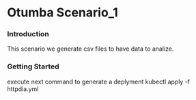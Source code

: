 # Otumba Scenario_1 

### Introduction

This scenario we generate csv files to have data to analize.


### Getting Started
execute next command to generate a deplyment
    kubectl apply -f httpdia.yml


